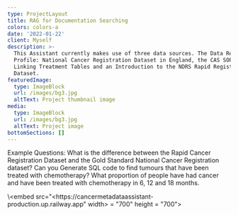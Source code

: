 ```yaml
---
type: ProjectLayout
title: RAG for Documentation Searching
colors: colors-a
date: '2022-01-22'
client: Myself
description: >-
  This Assistant currently makes use of three data sources. The Data Resource
  Profile: National Cancer Registration Dataset in England, the CAS SOP #4.8
  Linking Treatment Tables and an Introduction to the NDRS Rapid Registration
  Dataset.
featuredImage:
  type: ImageBlock
  url: /images/bg3.jpg
  altText: Project thumbnail image
media:
  type: ImageBlock
  url: /images/bg3.jpg
  altText: Project image
bottomSections: []
---
```

Example Questions: What is the difference between the Rapid Cancer Registration Dataset and the Gold Standard National Cancer Registration dataset? Can you Generate SQL code to find tumours that have been treated with chemotherapy? What proportion of people have had cancer and have been treated with chemotherapy in 6, 12 and 18 months.





\\\<embed src="\<https\://cancermetadataassistant-production.up.railway.app" width> = "700" height = "700">
